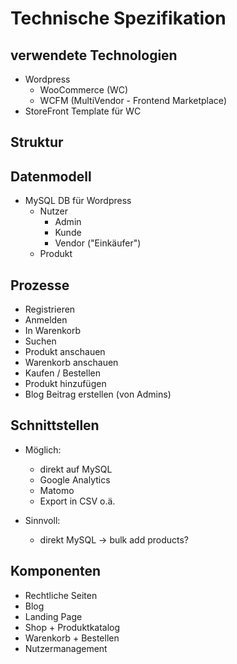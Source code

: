 # Technische Spezifikation


## verwendete Technologien
- Wordpress
    - WooCommerce (WC)
    - WCFM (MultiVendor - Frontend Marketplace)
- StoreFront Template für WC


## Struktur

## Datenmodell
- MySQL DB für Wordpress
    - Nutzer
        - Admin
        - Kunde
        - Vendor ("Einkäufer")
    - Produkt

## Prozesse
- Registrieren
- Anmelden
- In Warenkorb
- Suchen
- Produkt anschauen
- Warenkorb anschauen
- Kaufen / Bestellen
- Produkt hinzufügen
- Blog Beitrag erstellen (von Admins)

## Schnittstellen
- Möglich:
    - direkt auf MySQL
    - Google Analytics
    - Matomo
    - Export in CSV o.ä.

- Sinnvoll:
    - direkt MySQL -> bulk add products?

## Komponenten
- Rechtliche Seiten
- Blog
- Landing Page
- Shop + Produktkatalog
- Warenkorb + Bestellen
- Nutzermanagement
